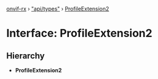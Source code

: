 [onvif-rx](../README.md) › ["api/types"](../modules/_api_types_.md) › [ProfileExtension2](_api_types_.profileextension2.md)

# Interface: ProfileExtension2

## Hierarchy

* **ProfileExtension2**
